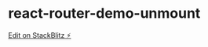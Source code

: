 # react-router-demo-unmount

[Edit on StackBlitz ⚡️](https://stackblitz.com/edit/react-router-demo-unmount)